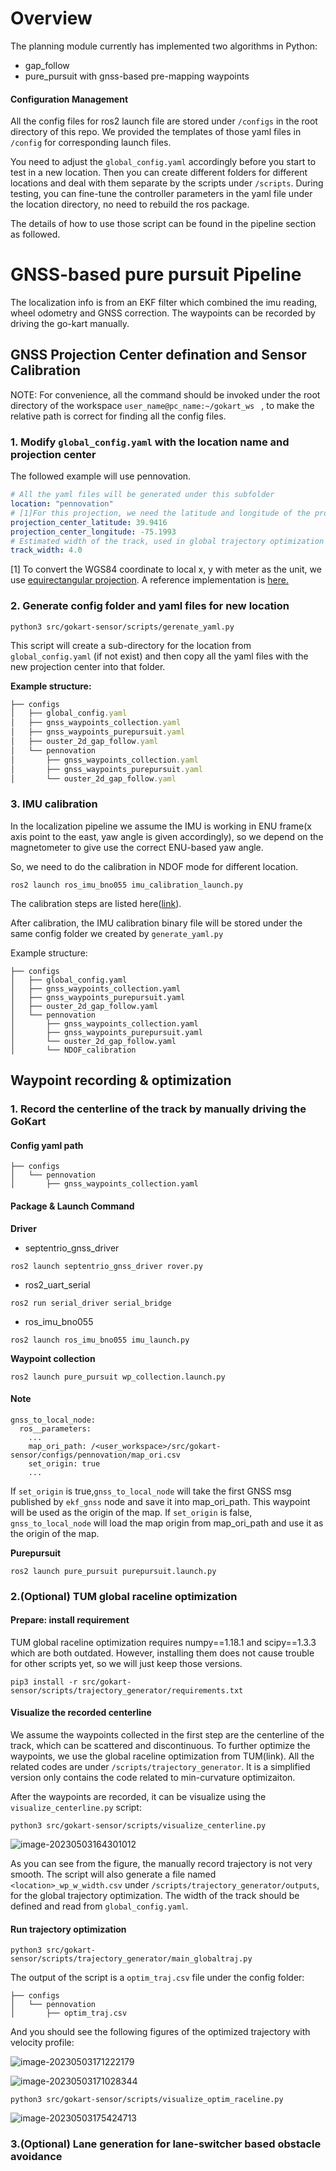 # Overview 

The planning module currently has implemented two algorithms in Python:

- gap_follow
- pure_pursuit with gnss-based pre-mapping waypoints

#### Configuration Management

All the config files for ros2 launch file are stored under `/configs` in the root directory of this repo. We provided the templates of those yaml files in `/config` for corresponding launch files. 

You need to adjust the `global_config.yaml` accordingly before you start to test in a new location. Then you can create different folders for different locations and deal with them separate by the scripts under `/scripts`. During testing, you can fine-tune the controller parameters in the yaml file under the location directory, no need to rebuild the ros package.

The details of how to use those script can be found in the pipeline section as followed.



# GNSS-based pure pursuit Pipeline

The localization info is from an EKF filter which combined the imu reading, wheel odometry and GNSS correction. The waypoints can be recorded by driving the go-kart manually.

## GNSS Projection Center defination and Sensor Calibration

NOTE: For convenience, all the command should be invoked under the root directory of the workspace `user_name@pc_name:~/gokart_ws ` , to make the relative path is correct for finding all the config files.

### 1. Modify `global_config.yaml` with the location name and projection center

The followed example will use pennovation.

```yaml
# All the yaml files will be generated under this subfolder
location: "pennovation"
# [1]For this projection, we need the latitude and longitude of the projection center. 
projection_center_latitude: 39.9416
projection_center_longitude: -75.1993
# Estimated width of the track, used in global trajectory optimization
track_width: 4.0
```

[1] To convert the WGS84 coordinate to local x, y with meter as the unit, we use [equirectangular projection](http://en.wikipedia.org/wiki/Equirectangular_projection). A reference implementation is [here.](https://stackoverflow.com/questions/16266809/convert-from-latitude-longitude-to-x-y) 

### 2. Generate config folder and yaml files for new location

```
python3 src/gokart-sensor/scripts/gerenate_yaml.py
```

This script will create a sub-directory for the location from `global_config.yaml` (if not exist) and then copy all the yaml files with the new projection center into that folder.

**Example structure:**

```js
├── configs
│   ├── global_config.yaml
│   ├── gnss_waypoints_collection.yaml
│   ├── gnss_waypoints_purepursuit.yaml
│   ├── ouster_2d_gap_follow.yaml
│   └── pennovation
│       ├── gnss_waypoints_collection.yaml
│       ├── gnss_waypoints_purepursuit.yaml
│       └── ouster_2d_gap_follow.yaml
```

### 3. IMU calibration

In the localization pipeline we assume the IMU is working in ENU frame(x axis point to the east, yaw angle is given accordingly), so we depend on the magnetometer to give use the correct ENU-based yaw angle. 

So, we need to do the calibration in NDOF mode for different location.

```
ros2 launch ros_imu_bno055 imu_calibration_launch.py
```

The calibration steps are listed here([link](https://github.com/RoboticArts/ros_imu_bno055)).

After calibration, the IMU calibration binary file will be stored under the same config folder we created by `generate_yaml.py`

Example structure:

```
├── configs
│   ├── global_config.yaml
│   ├── gnss_waypoints_collection.yaml
│   ├── gnss_waypoints_purepursuit.yaml
│   ├── ouster_2d_gap_follow.yaml
│   └── pennovation
│       ├── gnss_waypoints_collection.yaml
│       ├── gnss_waypoints_purepursuit.yaml
│       └── ouster_2d_gap_follow.yaml
│       └── NDOF_calibration
```



## Waypoint recording & optimization

### 1. Record the centerline of the track by manually driving the GoKart

#### **Config yaml path**

```
├── configs
│   └── pennovation
│       ├── gnss_waypoints_collection.yaml
```

#### **Package & Launch Command**

**Driver** 

- septentrio_gnss_driver

```
ros2 launch septentrio_gnss_driver rover.py
```

- ros2_uart_serial

```
ros2 run serial_driver serial_bridge
```

- ros_imu_bno055

```
ros2 launch ros_imu_bno055 imu_launch.py
```

**Waypoint collection**

```
ros2 launch pure_pursuit wp_collection.launch.py
```

#### **Note**

```
gnss_to_local_node:
  ros__parameters:
    ...
    map_ori_path: /<user_workspace>/src/gokart-sensor/configs/pennovation/map_ori.csv
    set_origin: true
    ...
```

If `set_origin` is true,`gnss_to_local_node` will take the first GNSS msg published by `ekf_gnss` node and save it into map_ori_path. This waypoint will be used as the origin of the map. If `set_origin` is false, `gnss_to_local_node` will load the map origin from map_ori_path and use it as the origin of the map.

**Purepursuit**

```
ros2 launch pure_pursuit purepursuit.launch.py
```


### 2.(Optional) TUM global raceline optimization

#### Prepare: install requirement

TUM global raceline optimization requires numpy==1.18.1 and scipy==1.3.3 which are both outdated. However, installing them does not cause trouble for other scripts yet, so we will just keep those versions.

```
pip3 install -r src/gokart-sensor/scripts/trajectory_generator/requirements.txt
```

#### Visualize the recorded centerline

We assume the waypoints collected in the first step are the centerline of the track, which can be scattered and discontinuous. To further optimize the waypoints, we use the global raceline optimization from TUM(link). All the related codes are under `/scripts/trajectory_generator`. It is a simplified version only contains the code related to min-curvature optimizaiton.

After the waypoints are recorded, it can be visualize using the `visualize_centerline.py` script:

```
python3 src/gokart-sensor/scripts/visualize_centerline.py
```

![image-20230503164301012](./figures/centerline_pennovation.png)

As you can see from the figure, the manually record trajectory is not very smooth. The script will also generate a file named `<location>_wp_w_width.csv` under `/scripts/trajectory_generator/outputs`, for the global trajectory optimization. The width of the track should be defined and read from `global_config.yaml`.

#### Run trajectory optimization

```
python3 src/gokart-sensor/scripts/trajectory_generator/main_globaltraj.py
```

The output of the script is a `optim_traj.csv` file under the config folder:

```
├── configs
│   └── pennovation
│       ├── optim_traj.csv
```

And you should see the following figures of the optimized trajectory with velocity profile:

![image-20230503171222179](./figures/optim_traj_pennovation2.png)

![image-20230503171028344](./figures/optim_traj_pennovation.png)



```
python3 src/gokart-sensor/scripts/visualize_optim_raceline.py
```

![image-20230503175424713](/home/zzjun/ros2Project/gokart_ws/src/gokart-sensor/Planning/figures/optim_traj_pennovation3.png)



### 3.(Optional) Lane generation for lane-switcher based obstacle avoidance



